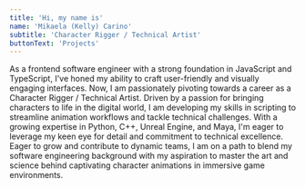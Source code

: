 ```yaml
---
title: 'Hi, my name is'
name: 'Mikaela (Kelly) Carino'
subtitle: 'Character Rigger / Technical Artist'
buttonText: 'Projects'
---
```


As a frontend software engineer with a strong foundation in JavaScript and TypeScript, I've honed my ability to craft user-friendly and visually engaging interfaces. Now, I am passionately pivoting towards a career as a Character Rigger / Technical Artist. Driven by a passion for bringing characters to life in the digital world, I am developing my skills in scripting to streamline animation workflows and tackle technical challenges. With a growing expertise in Python, C++, Unreal Engine, and Maya, I'm eager to leverage my keen eye for detail and commitment to technical excellence. Eager to grow and contribute to dynamic teams, I am on a path to blend my software engineering background with my aspiration to master the art and science behind captivating character animations in immersive game environments.
